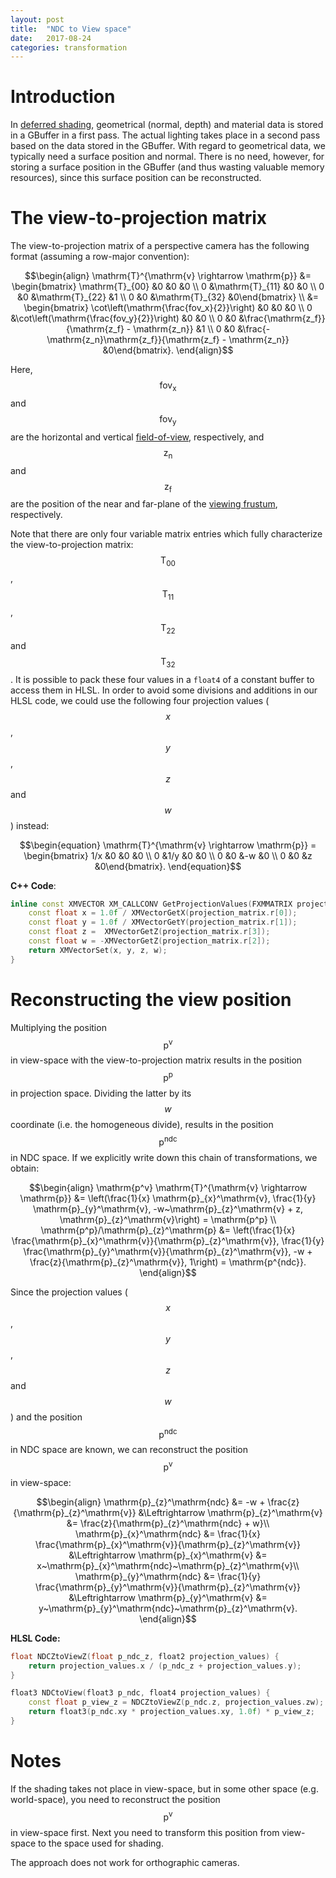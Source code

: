 ```yaml
---
layout: post
title:  "NDC to View space"
date:   2017-08-24
categories: transformation
---
```


# Introduction
In [deferred shading](https://en.wikipedia.org/wiki/Deferred_shading), geometrical (normal, depth) and material data is stored in a GBuffer in a first pass.
The actual lighting takes place in a second pass based on the data stored in the GBuffer.
With regard to geometrical data, we typically need a surface position and normal. 
There is no need, however, for storing a surface position in the GBuffer (and thus wasting valuable memory resources), since this surface position can be reconstructed.

# The view-to-projection matrix

The view-to-projection matrix of a perspective camera has the following format (assuming a row-major convention):

$$\begin{align}
\mathrm{T}^{\mathrm{v} \rightarrow \mathrm{p}} 
&= \begin{bmatrix} \mathrm{T}_{00} &0 &0 &0 \\ 0 &\mathrm{T}_{11} &0 &0 \\ 0 &0 &\mathrm{T}_{22} &1 \\ 0 &0 &\mathrm{T}_{32} &0\end{bmatrix} \\
&= \begin{bmatrix} \cot\left(\mathrm{\frac{fov_x}{2}}\right) &0 &0 &0 \\ 0 &\cot\left(\mathrm{\frac{fov_y}{2}}\right) &0 &0 \\ 0 &0 &\frac{\mathrm{z_f}}{\mathrm{z_f} - \mathrm{z_n}} &1 \\ 0 &0 &\frac{-\mathrm{z_n}\mathrm{z_f}}{\mathrm{z_f} - \mathrm{z_n}} &0\end{bmatrix}.
\end{align}$$

Here, $$\mathrm{fov_x}$$ and $$\mathrm{fov_y}$$ are the horizontal and vertical [field-of-view](https://en.wikipedia.org/wiki/Field_of_view_in_video_games), respectively, and $$\mathrm{z_n}$$ and $$\mathrm{z_f}$$ are the position of the near and far-plane of the [viewing frustum](https://en.wikipedia.org/wiki/Viewing_frustum), respectively.

Note that there are only four variable matrix entries which fully characterize the view-to-projection matrix: $$\mathrm{T}_{00}$$, $$\mathrm{T}_{11}$$, $$\mathrm{T}_{22}$$ and $$\mathrm{T}_{32}$$.
It is possible to pack these four values in a `float4` of a constant buffer to access them in HLSL. In order to avoid some divisions and additions in our HLSL code, we could use the following four projection values ($$x$$, $$y$$, $$z$$ and $$w$$) instead:

$$\begin{equation}
\mathrm{T}^{\mathrm{v} \rightarrow \mathrm{p}} 
= \begin{bmatrix} 1/x &0 &0 &0 \\ 0 &1/y &0 &0 \\ 0 &0 &-w &0 \\ 0 &0 &z &0\end{bmatrix}.
\end{equation}$$

**C++ Code**:
```c++
inline const XMVECTOR XM_CALLCONV GetProjectionValues(FXMMATRIX projection_matrix) noexcept {
    const float x = 1.0f / XMVectorGetX(projection_matrix.r[0]);
    const float y = 1.0f / XMVectorGetY(projection_matrix.r[1]);
    const float z =  XMVectorGetZ(projection_matrix.r[3]);
    const float w = -XMVectorGetZ(projection_matrix.r[2]);
    return XMVectorSet(x, y, z, w);
}
 ```

# Reconstructing the view position

Multiplying the position $$\mathrm{p^v}$$ in view-space with the view-to-projection matrix results in the position $$\mathrm{p^p}$$ in projection space. 
Dividing the latter by its $$w$$ coordinate (i.e. the homogeneous divide), results in the position $$\mathrm{p^{ndc}}$$ in NDC space.
If we explicitly write down this chain of transformations, we obtain:

$$\begin{align}
\mathrm{p^v} \mathrm{T}^{\mathrm{v} \rightarrow \mathrm{p}}  &= \left(\frac{1}{x} \mathrm{p}_{x}^\mathrm{v}, \frac{1}{y} \mathrm{p}_{y}^\mathrm{v}, -w~\mathrm{p}_{z}^\mathrm{v} + z, \mathrm{p}_{z}^\mathrm{v}\right) = \mathrm{p^p} \\
\mathrm{p^p}/\mathrm{p}_{z}^\mathrm{p} &= \left(\frac{1}{x} \frac{\mathrm{p}_{x}^\mathrm{v}}{\mathrm{p}_{z}^\mathrm{v}}, \frac{1}{y} \frac{\mathrm{p}_{y}^\mathrm{v}}{\mathrm{p}_{z}^\mathrm{v}}, -w + \frac{z}{\mathrm{p}_{z}^\mathrm{v}}, 1\right) = \mathrm{p^{ndc}}.
\end{align}$$

Since the projection values ($$x$$, $$y$$, $$z$$ and $$w$$) and the position $$\mathrm{p^{ndc}}$$ in NDC space are known, we can reconstruct the position $$\mathrm{p^v}$$ in view-space:

$$\begin{align}
\mathrm{p}_{z}^\mathrm{ndc} &= -w + \frac{z}{\mathrm{p}_{z}^\mathrm{v}} 
&\Leftrightarrow \mathrm{p}_{z}^\mathrm{v} &= \frac{z}{\mathrm{p}_{z}^\mathrm{ndc} + w}\\
\mathrm{p}_{x}^\mathrm{ndc} &= \frac{1}{x} \frac{\mathrm{p}_{x}^\mathrm{v}}{\mathrm{p}_{z}^\mathrm{v}} &\Leftrightarrow \mathrm{p}_{x}^\mathrm{v} &= x~\mathrm{p}_{x}^\mathrm{ndc}~\mathrm{p}_{z}^\mathrm{v}\\
\mathrm{p}_{y}^\mathrm{ndc} &= \frac{1}{y} \frac{\mathrm{p}_{y}^\mathrm{v}}{\mathrm{p}_{z}^\mathrm{v}} &\Leftrightarrow \mathrm{p}_{y}^\mathrm{v} &= y~\mathrm{p}_{y}^\mathrm{ndc}~\mathrm{p}_{z}^\mathrm{v}.
\end{align}$$

**HLSL Code:**
```C++
float NDCZtoViewZ(float p_ndc_z, float2 projection_values) {
    return projection_values.x / (p_ndc_z + projection_values.y);
}

float3 NDCtoView(float3 p_ndc, float4 projection_values) {
    const float p_view_z = NDCZtoViewZ(p_ndc.z, projection_values.zw);
    return float3(p_ndc.xy * projection_values.xy, 1.0f) * p_view_z;
}
```

# Notes

If the shading takes not place in view-space, but in some other space (e.g. world-space), you need to reconstruct the position $$\mathrm{p^v}$$ in view-space first.
Next you need to transform this position from view-space to the space used for shading.

The approach does not work for orthographic cameras.

